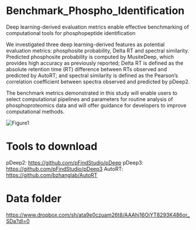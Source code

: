 # Benchmark_Phospho_Identification
Deep learning-derived evaluation metrics enable effective benchmarking of computational tools for phosphopeptide identification

We investigated three deep learning-derived features as potential evaluation metrics: phosphosite probability, Delta RT and spectral similarity. Predicted phosphosite probability is computed by MusiteDeep, which provides high accuracy as previously reported; Delta RT is defined as the absolute retention time (RT) difference between RTs observed and predicted by AutoRT; and spectral similarity is defined as the Pearson’s correlation coefficient between spectra observed and predicted by pDeep2.

The benchmark metrics demonstrated in this study will enable users to select computational pipelines and parameters for routine analysis of phosphoproteomics data and will offer guidance for developers to improve computational methods.

![Figure1](https://user-images.githubusercontent.com/48265327/130739050-16a9f8b5-6ef5-4159-bb35-3e6e700b2dfa.png)

# Tools to download
pDeep2: https://github.com/pFindStudio/pDeep
pDeep3: https://github.com/pFindStudio/pDeep3
AutoRT: https://github.com/bzhanglab/AutoRT

# Data folder
https://www.dropbox.com/sh/ata9e0czuam26t8/AAAhj16OiYT8293K486or_SDa?dl=0
